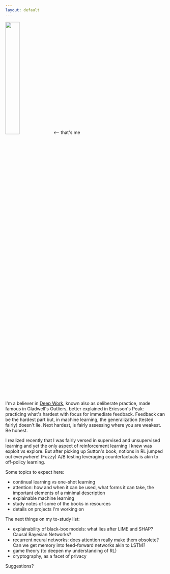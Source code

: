 ```yaml
---
layout: default
---
```


<img src="{{ site.author.avatar | relative_url }}" width="30%"><-- that's me



I'm a believer in <a href="https://www.goodreads.com/book/show/25744928-deep-work">Deep Work</a>, known also as deliberate
practice, made famous in Gladwell's Outliers, better explained in Ericsson's Peak: practicing what's hardest with focus for immediate feedback. 
Feedback can be the hardest part but, in machine learning, the generalization (tested fairly) doesn't lie. Next hardest, is
fairly assessing where you are weakest. Be honest. 

I realized recently that I was fairly versed in supervised and unsupervised
learning and yet the only aspect of reinforcement learning I knew was exploit vs explore. But after picking
up Sutton's book, notions in RL jumped out everywhere! (Fuzzy) A/B testing leveraging counterfactuals is akin to off-policy
learning. 

Some topics to expect here:
* continual learning vs one-shot learning
* attention: how and when it can be used, what forms it can take, the important elements of a minimal description
* explainable machine learning 
* study notes of some of the books in resources
* details on projects I'm working on

The next things on my to-study list:
* explainability of black-box models: what lies after LIME and SHAP? Causal Bayesian Networks?
* recurrent neural networks: does attention really make them obsolete? Can we get memory into feed-forward networks
akin to LSTM?
* game theory (to deepen my understanding of RL)
* cryptography, as a facet of privacy

Suggestions?


